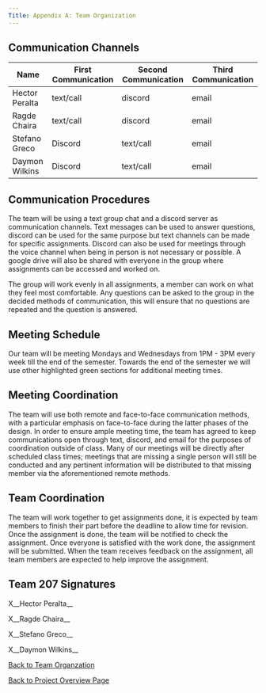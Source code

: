 ```yaml
---
Title: Appendix A: Team Organization
---
```


## Communication Channels

|Name|First Communication|Second Communication|Third Communication|
|----------------|-------------------|-------------------|----------------|
|Hector Peralta|text/call|discord|email|
|Ragde Chaira|text/call|discord|email|
|Stefano Greco|Discord|text/call|email|
|Daymon Wilkins|Discord|text/call|email|


## Communication Procedures

The team will be using a text group chat and a discord server as communication channels. Text messages can be used to answer questions, discord can be used for the same purpose but text channels can be made for specific assignments. Discord can also be used for meetings through the voice channel when being in person is not necessary or possible. A google drive will also be shared with everyone in the group where assignments can be accessed and worked on. 

The group will work evenly in all assignments, a member can work on what they feel most comfortable. Any questions can be asked to the group in the decided methods of communication, this will ensure that no questions are repeated and the question is answered.


## Meeting Schedule

Our team will be meeting Mondays and Wednesdays from 1PM - 3PM every week till the end of the semester. Towards the end of the semester we will use other highlighted green sections for additional meeting times.

## Meeting Coordination

The team will use both remote and face-to-face communication methods, with a particular emphasis on face-to-face during the latter phases of the design. In order to ensure ample meeting time, the team has agreed to keep communications open through text, discord, and email for the purposes of coordination outside of class. Many of our meetings will be directly after scheduled class times; meetings that are missing a single person will still be conducted and any pertinent information will be distributed to that missing member via the aforementioned remote methods. 


## Team Coordination

The team will work together to get assignments done, it is expected by team members to finish their part before the deadline to allow time for revision. Once the assignment is done, the team will be notified to check the assignment. Once everyone is satisfied with the work done, the assignment will be submitted. When the team receives feedback on the assignment, all team members are expected to help improve the assignment.

## Team 207 Signatures
X__Hector Peralta__

X__Ragde Chaira__

X__Stefano Greco__

X__Daymon Wilkins__

[Back to Team Organzation](TeamOrganization.md)

[Back to Project Overview Page](index.md)
